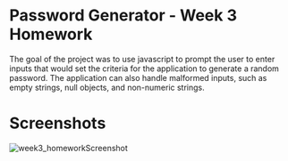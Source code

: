 # Password Generator - Week 3 Homework
The goal of the project was to use javascript to prompt the user to enter inputs that would set the criteria for the application to generate a random password. The application can also handle malformed inputs, such as empty strings, null objects, and non-numeric strings.

# Screenshots
![week3_homeworkScreenshot](https://user-images.githubusercontent.com/1855513/112788951-d9a0c280-9010-11eb-99e9-44a16fff63e6.png)
